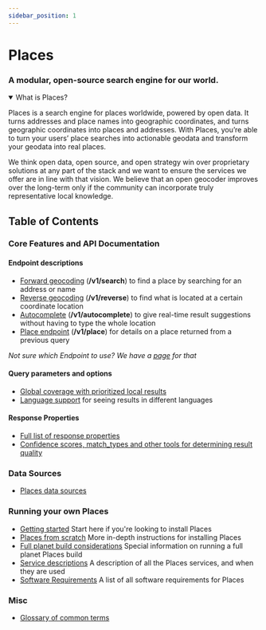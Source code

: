 ```yaml
---
sidebar_position: 1
---
```


# Places

### A modular, open-source search engine for our world.


<details open>
<summary>What is Places?</summary>

Places is a search engine for places worldwide, powered by open data. It turns addresses and place names into geographic coordinates, and turns geographic coordinates into places and addresses. With Places, you’re able to turn your users’ place searches into actionable geodata and transform your geodata into real places.

We think open data, open source, and open strategy win over proprietary solutions at any part of the stack and we want to ensure the services we offer are in line with that vision. We believe that an open geocoder improves over the long-term only if the community can incorporate truly representative local knowledge.
</details>


## Table of Contents

### Core Features and API Documentation

#### Endpoint descriptions
- [Forward geocoding](search.md) (**/v1/search**) to find a place by searching for an address or name
- [Reverse geocoding](reverse.md) (**/v1/reverse**) to find what is located at a certain coordinate location
- [Autocomplete](autocomplete.md) (**/v1/autocomplete**) to give real-time result suggestions without having to type the whole location
- [Place endpoint](place.md) (**/v1/place**) for details on a place returned from a previous query

_Not sure which Endpoint to use? We have a [page](search-workflows.md) for that_

#### Query parameters and options
- [Global coverage with prioritized local results](search.md#prioritize-results-by-proximity)
- [Language support](language-codes.md) for seeing results in different languages

#### Response Properties

- [Full list of response properties](response.md)
- [Confidence scores, match\_types and other tools for determining result quality](result_quality.md)

### Data Sources
- [Places data sources](data-sources.md)

### Running your own Places
- [Getting started](getting_started_install.md) Start here if you're looking to install Places
- [Places from scratch](places_from_scratch.md) More in-depth instructions for installing Places
- [Full planet build considerations](full_planet_considerations.md) Special information on running a full planet Places build
- [Service descriptions](services.md) A description of all the Places services, and when they are used
- [Software Requirements](requirements.md) A list of all software requirements for Places

### Misc
- [Glossary of common terms](glossary.md)
